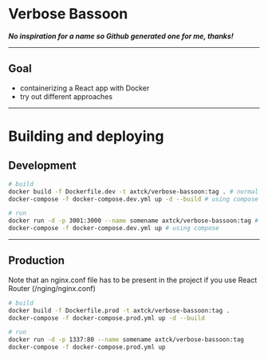 # Verbose Bassoon

***No inspiration for a name so Github generated one for me, thanks!***

---

## Goal

* containerizing a React app with Docker
* try out different approaches

---

# Building and deploying

## Development

```bash
# build
docker build -f Dockerfile.dev -t axtck/verbose-bassoon:tag . # normal
docker-compose -f docker-compose.dev.yml up -d --build # using compose

# run 
docker run -d -p 3001:3000 --name somename axtck/verbose-bassoon:tag # normal
docker-compose -f docker-compose.dev.yml up # using compose
```

---

## Production 

Note that an nginx.conf file has to be present in the project if you use React Router (/nging/nginx.conf)

```bash 
# build
docker build -f Dockerfile.prod -t axtck/verbose-bassoon:tag .
docker-compose -f docker-compose.prod.yml up -d --build

# run
docker run -d -p 1337:80 --name somename axtck/verbose-bassoon:tag
docker-compose -f docker-compose.prod.yml up
```
